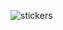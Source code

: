 ![stickers](https://user-images.githubusercontent.com/121132275/228989146-2a64bbd5-49e5-4540-9706-7fe4c1e30115.png)
